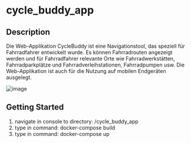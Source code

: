 # cycle_buddy_app

## Description
Die Web-Applikation CycleBuddy ist eine Navigationstool, das speziell für Fahrradfahrer entwickelt wurde. 
Es können Fahrradrouten angezeigt werden und für Fahrradfahrer relevante Orte wie Fahrradwerkstätten, Fahrradparkplätze 
und Fahrradverleihstationen, Fahrradpumpen usw. Die Web-Applikation ist auch für die Nutzung auf mobilen Endgeräten ausgelegt.

![image](https://github.com/slinusc/cycle_buddy_app/assets/94235012/56ee4ab4-a8b8-4484-9812-96841f1866a1)

## Getting Started
1. navigate in console to directory: /cycle_buddy_app
2. type in command: docker-compose build
3. type in command: docker-compose up
